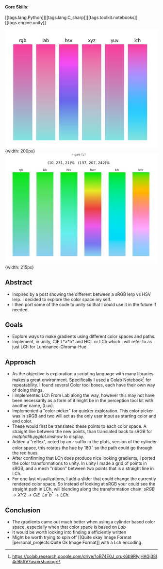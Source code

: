 
#### Core Skills:
[[tags.lang.Python]][[tags.lang.C_sharp]][[tags.toolkit.notebooks]][[tags.engine.unity]]

![Sample Gradient Short Paths](/assets/photo_2022-07-05_20-32-09.jpg){width: 200px}
![Sample Gradient w/long paths](/assets/photo_2022-07-06_17-46-13.jpg){width: 215px}
## Abstract
- Inspired by a post showing the different between a sRGB lerp vs HSV lerp. I decided to explore the color space my self.
- I then port some of the code to unity so that I could use it in the future if needed. 

## Goals
- Explore ways to make gradients using different color spaces and paths. 
- Implement, in unity, CIE L\*a\*b\* and HCL or LCh which i will refer to as just LCh for Luminance-Chroma-Hue. 


## Approach
- As the objective is exploration a scripting language with many libraries makes a great environment. Specifically I used a Colab Notebook[^1] for repeatability. I found several Color tool boxes, each have their own way of doing things. 
- I implemented LCh From Lab along the way, however this may not have been necessarily as a form of it might be in the perception tool kit with another name, (Luv).
- Implemented a "color picker" for quicker exploration. This color picker was in sRGB and two will act as the only user input as starting color and end color.
- These would first be translated these points to each color space. A straight line between the new points, than translated back to sRGB for *matplotlib.pyplot.imshow* to display.
- Added a "reflex", noted by an *r* suffix in the plots, version of the cylinder color space, this rotates the hue by $180^\circ$ so the path could go through the red hues. 
- After confirming that LCh does produce nice looking gradients, I ported the color transformations to unity. In unity I made a grid of points in sRGB, and a mesh "ribbon" between two points that is a straight line in LCh. 
- For one last visualizations, I add a slider that could change the currently rendered color space. So instead of looking at sRGB your could see the straight path in LCh, will blending along the transformation chain: $sRGB \rightarrow XYZ\rightarrow CIE\ \ La^*b^*\rightarrow LCh.$

## Conclusion
- The gradients came out much better when using a cylinder based color space, especially when that color space is based on *Lab*
- It would be worth looking into finding a efficiently written
- Might be worth trying to spin off [[Quite okay Image Format |personal_projects.Quite Ok Image Format]] with a Lch encoding.


[^1]: https://colab.research.google.com/drive/1oB74E0J_cruK6b9RIyjHAGj38l4cB5RV?usp=sharing